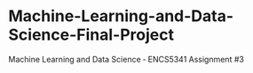 # Machine-Learning-and-Data-Science-Final-Project
Machine Learning and Data Science ‐ ENCS5341 Assignment #3
